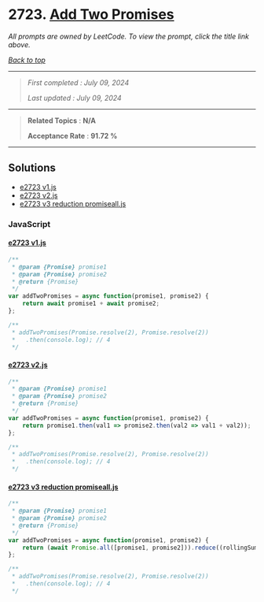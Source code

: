# 2723. [Add Two Promises](<https://leetcode.com/problems/add-two-promises>)

*All prompts are owned by LeetCode. To view the prompt, click the title link above.*

*[Back to top](<../README.md>)*

------

> *First completed : July 09, 2024*
>
> *Last updated : July 09, 2024*

------

> **Related Topics** : **N/A**
>
> **Acceptance Rate** : **91.72 %**

------

## Solutions

- [e2723 v1.js](<../my-submissions/e2723 v1.js>)
- [e2723 v2.js](<../my-submissions/e2723 v2.js>)
- [e2723 v3 reduction promiseall.js](<../my-submissions/e2723 v3 reduction promiseall.js>)
### JavaScript
#### [e2723 v1.js](<../my-submissions/e2723 v1.js>)
```JavaScript
/**
 * @param {Promise} promise1
 * @param {Promise} promise2
 * @return {Promise}
 */
var addTwoPromises = async function(promise1, promise2) {
    return await promise1 + await promise2;
};

/**
 * addTwoPromises(Promise.resolve(2), Promise.resolve(2))
 *   .then(console.log); // 4
 */
```

#### [e2723 v2.js](<../my-submissions/e2723 v2.js>)
```JavaScript
/**
 * @param {Promise} promise1
 * @param {Promise} promise2
 * @return {Promise}
 */
var addTwoPromises = async function(promise1, promise2) {
    return promise1.then(val1 => promise2.then(val2 => val1 + val2));
};

/**
 * addTwoPromises(Promise.resolve(2), Promise.resolve(2))
 *   .then(console.log); // 4
 */
```

#### [e2723 v3 reduction promiseall.js](<../my-submissions/e2723 v3 reduction promiseall.js>)
```JavaScript
/**
 * @param {Promise} promise1
 * @param {Promise} promise2
 * @return {Promise}
 */
var addTwoPromises = async function(promise1, promise2) {
    return (await Promise.all([promise1, promise2])).reduce((rollingSum, x) => rollingSum + x, 0);
};

/**
 * addTwoPromises(Promise.resolve(2), Promise.resolve(2))
 *   .then(console.log); // 4
 */
```

